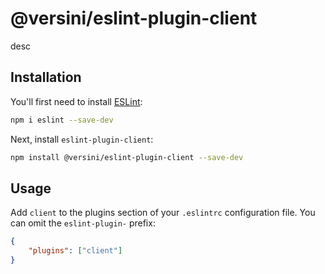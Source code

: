 # @versini/eslint-plugin-client

desc

## Installation

You'll first need to install [ESLint](https://eslint.org/):

```sh
npm i eslint --save-dev
```

Next, install `eslint-plugin-client`:

```sh
npm install @versini/eslint-plugin-client --save-dev
```

## Usage

Add `client` to the plugins section of your `.eslintrc` configuration file. You can omit the `eslint-plugin-` prefix:

```json
{
	"plugins": ["client"]
}
```
